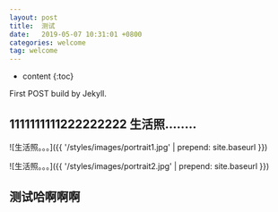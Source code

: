```yaml
---
layout: post
title:  测试
date:   2019-05-07 10:31:01 +0800
categories: welcome
tag: welcome
---
```


* content
{:toc}


First POST build by Jekyll.

1111111111222222222
生活照........
------------------------

![生活照。。。]({{ '/styles/images/portrait1.jpg' | prepend: site.baseurl  }})


![生活照。。。]({{ '/styles/images/portrait2.jpg' | prepend: site.baseurl  }})

## 测试哈啊啊啊


[jekyll]:      http://jekyllrb.com
[jekyll-gh]:   https://github.com/jekyll/jekyll
[jekyll-help]: https://github.com/jekyll/jekyll-help
